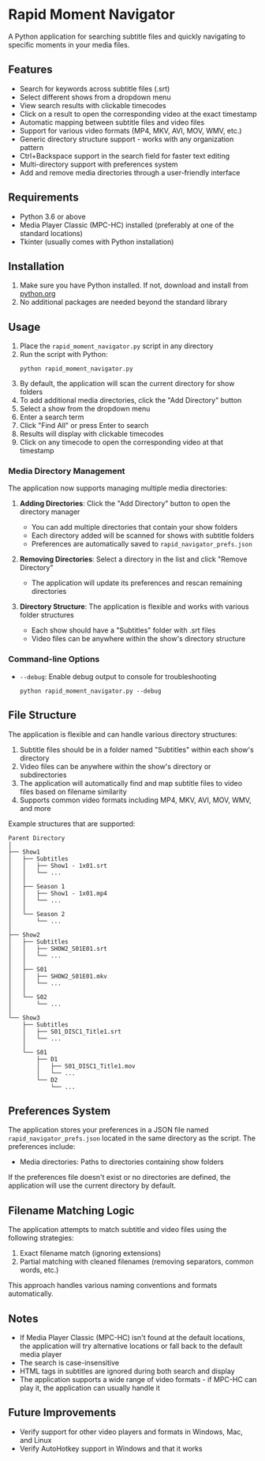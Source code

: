 # Rapid Moment Navigator

A Python application for searching subtitle files and quickly navigating to specific moments in your media files.

## Features

- Search for keywords across subtitle files (.srt)
- Select different shows from a dropdown menu
- View search results with clickable timecodes
- Click on a result to open the corresponding video at the exact timestamp
- Automatic mapping between subtitle files and video files
- Support for various video formats (MP4, MKV, AVI, MOV, WMV, etc.)
- Generic directory structure support - works with any organization pattern
- Ctrl+Backspace support in the search field for faster text editing
- Multi-directory support with preferences system
- Add and remove media directories through a user-friendly interface

## Requirements

- Python 3.6 or above
- Media Player Classic (MPC-HC) installed (preferably at one of the standard locations)
- Tkinter (usually comes with Python installation)

## Installation

1. Make sure you have Python installed. If not, download and install from [python.org](https://python.org)
2. No additional packages are needed beyond the standard library

## Usage

1. Place the `rapid_moment_navigator.py` script in any directory
2. Run the script with Python:
   ```
   python rapid_moment_navigator.py
   ```
3. By default, the application will scan the current directory for show folders
4. To add additional media directories, click the "Add Directory" button
5. Select a show from the dropdown menu
6. Enter a search term
7. Click "Find All" or press Enter to search
8. Results will display with clickable timecodes
9. Click on any timecode to open the corresponding video at that timestamp

### Media Directory Management

The application now supports managing multiple media directories:

1. **Adding Directories**: Click the "Add Directory" button to open the directory manager
   - You can add multiple directories that contain your show folders
   - Each directory added will be scanned for shows with subtitle folders
   - Preferences are automatically saved to `rapid_navigator_prefs.json`

2. **Removing Directories**: Select a directory in the list and click "Remove Directory"
   - The application will update its preferences and rescan remaining directories

3. **Directory Structure**: The application is flexible and works with various folder structures
   - Each show should have a "Subtitles" folder with .srt files
   - Video files can be anywhere within the show's directory structure

### Command-line Options

- `--debug`: Enable debug output to console for troubleshooting
   ```
   python rapid_moment_navigator.py --debug
   ```

## File Structure

The application is flexible and can handle various directory structures:

1. Subtitle files should be in a folder named "Subtitles" within each show's directory
2. Video files can be anywhere within the show's directory or subdirectories
3. The application will automatically find and map subtitle files to video files based on filename similarity
4. Supports common video formats including MP4, MKV, AVI, MOV, WMV, and more

Example structures that are supported:

```
Parent Directory
│
├── Show1
│   ├── Subtitles
│   │   ├── Show1 - 1x01.srt
│   │   └── ...
│   │
│   ├── Season 1
│   │   ├── Show1 - 1x01.mp4
│   │   └── ...
│   │
│   └── Season 2
│       └── ...
│
├── Show2
│   ├── Subtitles
│   │   ├── SHOW2_S01E01.srt
│   │   └── ...
│   │
│   ├── S01
│   │   ├── SHOW2_S01E01.mkv
│   │   └── ...
│   │
│   └── S02
│       └── ...
│
└── Show3
    ├── Subtitles
    │   ├── S01_DISC1_Title1.srt
    │   └── ...
    │
    └── S01
        ├── D1
        │   ├── S01_DISC1_Title1.mov
        │   └── ...
        └── D2
            └── ...
```

## Preferences System

The application stores your preferences in a JSON file named `rapid_navigator_prefs.json` located in the same directory as the script. The preferences include:

- Media directories: Paths to directories containing show folders

If the preferences file doesn't exist or no directories are defined, the application will use the current directory by default.

## Filename Matching Logic

The application attempts to match subtitle and video files using the following strategies:

1. Exact filename match (ignoring extensions)
2. Partial matching with cleaned filenames (removing separators, common words, etc.)

This approach handles various naming conventions and formats automatically.

## Notes

- If Media Player Classic (MPC-HC) isn't found at the default locations, the application will try alternative locations or fall back to the default media player
- The search is case-insensitive
- HTML tags in subtitles are ignored during both search and display
- The application supports a wide range of video formats - if MPC-HC can play it, the application can usually handle it 

## Future Improvements

- Verify support for other video players and formats in Windows, Mac, and Linux
- Verify AutoHotkey support in Windows and that it works
